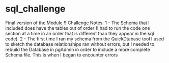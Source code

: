 # sql_challenge
Final version of the Module 9 Challenge
Notes: 
1 - The Schema that I included does have the tables out of order (I had to run the code one section at a time in an order that is different than they appear in the sql code). 
2 - The first time I ran my schema from the QuickDtabase tool I used to sketch the database relationships ran without errors, but I needed to rebuild the Database in pgAdmin in order to include a more complete Schema file. This is when I began to encounter errors
